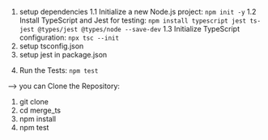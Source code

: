 1. setup dependencies 
1.1 Initialize a new Node.js project: `npm init -y`
1.2 Install TypeScript and Jest for testing: `npm install typescript jest ts-jest @types/jest @types/node --save-dev`
1.3 Initialize TypeScript configuration: `npx tsc --init`
2. setup tsconfig.json  
3. setup jest in package.json 
<!-- "scripts": {
  "test": "jest"
},
"jest": {
  "transform": {
    ".(ts|tsx)": "ts-jest"
  },
  "testEnvironment": "node",
  "testRegex": "/tests/.*\\.(test|spec)?\\.(ts|tsx)$",
  "moduleFileExtensions": [
    "ts",
    "tsx",
    "js",
    "jsx",
    "json",
    "node"
  ]
} -->
4. Run the Tests: `npm test`

--> you can Clone the Repository: 
1. git clone 
2. cd merge_ts 
3. npm install
4. npm test 

